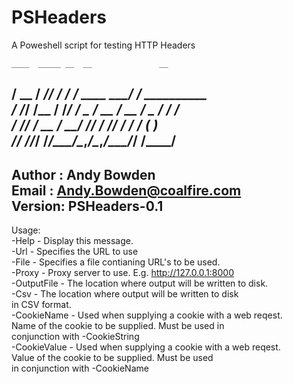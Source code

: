 # PSHeaders
A Poweshell script for testing HTTP Headers

    ____  _____ __  __               __                  
   / __ \/ ___// / / /__  ____ _____/ /__  __________    
  / /_/ /\__ \/ /_/ / _ \/ __ / __  / _ \/ ___/ ___/    
 / ____/___/ / __  /  __/ /_/ / /_/ /  __/ /  (__  )      
/_/    /____/_/ /_/\___/\__,_/\__,_/\___/_/  /____/          
-----------------------------------------------------      
Author : Andy Bowden                        
Email  : Andy.Bowden@coalfire.com                 
Version: PSHeaders-0.1                                       
-----------------------------------------------------              
Usage:                                            
    -Help        - Display this message.                
    -Url         - Specifies the URL to use                         
    -File        - Specifies a file contianing URL's to be used.               
    -Proxy       - Proxy server to use. E.g. http://127.0.0.1:8000              
    -OutputFile  - The location where output will be written to disk.          
    -Csv         - The location where output will be written to disk            
                   in CSV format.                                               
    -CookieName  - Used when supplying a cookie with a web reqest.                      
                   Name of the cookie to be supplied. Must be used in               
                   conjunction with -CookieString                               
    -CookieValue - Used when supplying a cookie with a web reqest.                  
                   Value of the cookie to be supplied. Must be used                 
                   in conjunction with -CookieName                           
